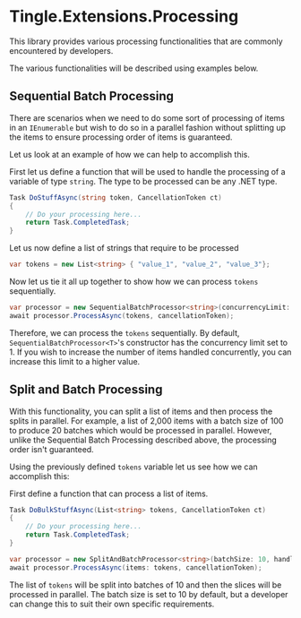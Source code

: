# Tingle.Extensions.Processing

This library provides various processing functionalities that are commonly encountered by developers.

The various functionalities will be described using examples below.

## Sequential Batch Processing

There are scenarios when we need to do some sort of processing of items in an `IEnumerable` but wish to do so in a parallel fashion without splitting up the items to ensure processing order of items is guaranteed.

Let us look at an example of how we can help to accomplish this.

First let us define a function that will be used to handle the processing of a variable of type `string`. The type to be processed can be any .NET type.

```csharp
Task DoStuffAsync(string token, CancellationToken ct)
{
    // Do your processing here...
    return Task.CompletedTask;
}
```

Let us now define a list of strings that require to be processed

```csharp
var tokens = new List<string> { "value_1", "value_2", "value_3"};
```

Now let us tie it all up together to show how we can process `tokens` sequentially.

```csharp
var processor = new SequentialBatchProcessor<string>(concurrencyLimit: 1, handler: (t, ct) => DoStuffAsync(token: t, ct: ct));
await processor.ProcessAsync(tokens, cancellationToken);
```

Therefore, we can process the `tokens` sequentially. By default, `SequentialBatchProcessor<T>`'s constructor has the concurrency limit set to 1. If you wish to increase the number of items handled concurrently, you can increase this limit to a higher value.

## Split and Batch Processing

With this functionality, you can split a list of items and then process the splits in parallel. For example, a list of 2,000 items with a batch size of 100 to produce 20 batches which would be processed in parallel. However, unlike the Sequential Batch Processing described above, the processing order isn't guaranteed.

Using the previously defined `tokens` variable let us see how we can accomplish this:

First define a function that can process a list of items.

```csharp
Task DoBulkStuffAsync(List<string> tokens, CancellationToken ct)
{
    // Do your processing here...
    return Task.CompletedTask;
}
```

```csharp
var processor = new SplitAndBatchProcessor<string>(batchSize: 10, handler: (slice, ct) => DoBulkStuffAsync(slice, ct));
await processor.ProcessAsync(items: tokens, cancellationToken);
```

The list of `tokens` will be split into batches of 10 and then the slices will be processed in parallel. The batch size is set to 10 by default, but a developer can change this to suit their own specific requirements.
